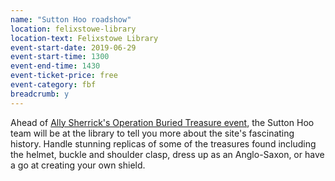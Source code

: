 ```yaml
---
name: "Sutton Hoo roadshow"
location: felixstowe-library
location-text: Felixstowe Library
event-start-date: 2019-06-29
event-start-time: 1300
event-end-time: 1430
event-ticket-price: free
event-category: fbf
breadcrumb: y
---
```


Ahead of [Ally Sherrick's Operation Buried Treasure event](/events/felixstowe-2019-06-29-fbf-operation-buried-treasure/), the Sutton Hoo team will be at the library to tell you more about the site's fascinating history. Handle stunning replicas of some of the treasures found including the helmet, buckle and shoulder clasp, dress up as an Anglo-Saxon, or have a go at creating your own shield.
